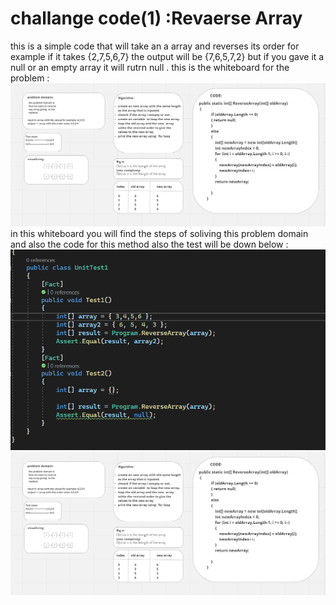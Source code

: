 # challange code(1) :Revaerse Array

this is a simple code that will take an a array and reverses its order for example if it takes {2,7,5,6,7} the output will be {7,6,5,7,2}
but if you gave it a null or an empty array it will rutrn null .
this is the whiteboard for the problem :
 ![whiteboard](whiteboard.png)
 in this whiteboard you will find the steps of soliving this problem domain and also the code for this method also the test will be down below :
  ![test](test.png)
 ![whiteboard](whiteboard.png)